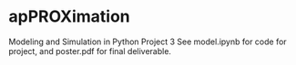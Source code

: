 # apPROXimation
Modeling and Simulation in Python Project 3
See model.ipynb for code for project, and poster.pdf for final deliverable.
